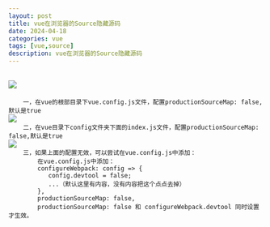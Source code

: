 ```yaml
---
layout: post
title: vue在浏览器的Source隐藏源码
date: 2024-04-18
categories: vue
tags: [vue,source]
description: vue在浏览器的Source隐藏源码
---
```


<pre>
    <code>
<img src="https://thinkwei.cn/img/source.png" />  

    一，在vue的根部目录下vue.config.js文件，配置productionSourceMap: false,默认是true
<img src="https://thinkwei.cn/img/vue_config_js.png" />
    二，在vue目录下config文件夹下面的index.js文件，配置productionSourceMap: false,默认是true
<img src="https://thinkwei.cn/img/index_js.png" />
    三，如果上面的配置无效，可以尝试在vue.config.js中添加：
        在vue.config.js中添加：
        configureWebpack: config => {
           config.devtool = false;
           ...（默认这里有内容，没有内容把这个点点去掉）
        },
        productionSourceMap: false,
        productionSourceMap: false 和 configureWebpack.devtool 同时设置才生效。
    </code>
</pre>

